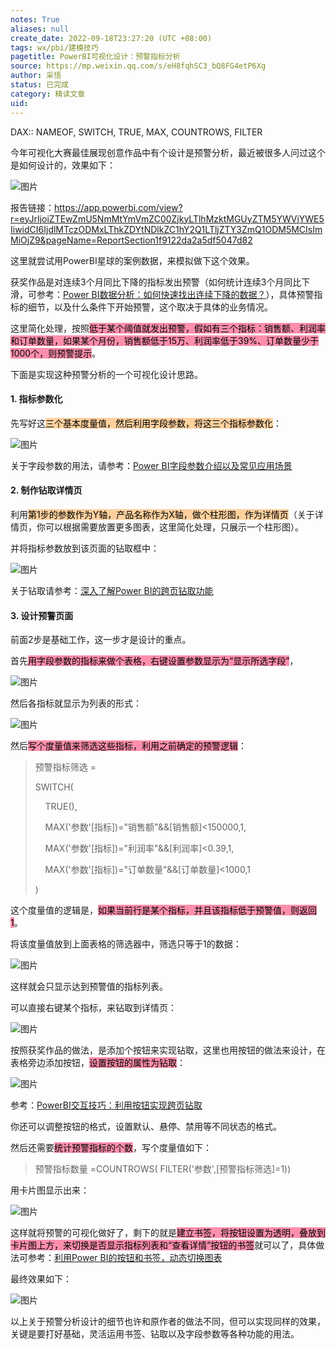 ```yaml
---
notes: True
aliases: null
create_date: 2022-09-18T23:27:20 (UTC +08:00)
tags: wx/pbi/建模技巧
pagetitle: PowerBI可视化设计：预警指标分析
source: https://mp.weixin.qq.com/s/eH8fqhSC3_bQ8FG4etP6Xg
author: 采悟
status: 已完成
category: 精读文章
uid: 
---
```


DAX:: NAMEOF, SWITCH, TRUE, MAX, COUNTROWS, FILTER

今年可视化大赛最佳展现创意作品中有个设计是预警分析，最近被很多人问过这个是如何设计的，效果如下：

![图片](https://mmbiz.qpic.cn/mmbiz_png/aHEbZtANQJNgksIPrqdy8yZFRncqBz9WCmFqqVozkwLTUppf8CleAYGHo0xSfRvc7Qphc0US3XrpnQx2K1OxiaA/640?wx_fmt=png&wxfrom=5&wx_lazy=1&wx_co=1)

报告链接：https://app.powerbi.com/view?r=eyJrIjoiZTEwZmU5NmMtYmVmZC00ZjkyLTlhMzktMGUyZTM5YWVjYWE5IiwidCI6IjdlMTczODMxLThkZDYtNDlkZC1hY2Q1LTljZTY3ZmQ1ODM5MCIsImMiOjZ9&pageName=ReportSection1f9122da2a5df5047d82

这里就尝试用PowerBI星球的案例数据，来模拟做下这个效果。

获奖作品是对连续3个月同比下降的指标发出预警（如何统计连续3个月同比下滑，可参考：[Power BI数据分析：如何快速找出连续下降的数据？](http://mp.weixin.qq.com/s?__biz=MzA4MzQwMjY4MA==&mid=2484076198&idx=1&sn=eea955681fca17208105e264274e795c&chksm=8e0c5471b97bdd67ddbc7337636087b4daac68539c64ee71e012f10238442fe6bf07366bd2f5&scene=21#wechat_redirect)），具体预警指标的细节，以及什么条件下开始预警，这个取决于具体的业务情况。

这里简化处理，按照<mark style="background: #FF5582A6;">低于某个阈值就发出预警，假如有三个指标：销售额、利润率和订单数量，如果某个月份，销售额低于15万、利润率低于39%、订单数量少于1000个，则预警提示</mark>。

下面是实现这种预警分析的一个可视化设计思路。

#### **1\. 指标参数化**

先写好这<mark style="background: #FFB86CA6;">三个基本度量值，然后利用字段参数，将这三个指标参数化</mark>：  

![图片](https://mmbiz.qpic.cn/mmbiz_png/aHEbZtANQJNCK6CTLFN4mPcEODgJtLmYNDWaVQcbDEN3icAiarjGgywWm2O1xYy0FUFx6Mqq1jbe9moctgzBOYCw/640?wx_fmt=png&wxfrom=5&wx_lazy=1&wx_co=1)

关于字段参数的用法，请参考：[Power BI字段参数介绍以及常见应用场景](http://mp.weixin.qq.com/s?__biz=MzA4MzQwMjY4MA==&mid=2484080273&idx=1&sn=b985ea8a53854f41a1ba75c0585cb3cd&chksm=8e13a446b9642d5085b1590f38ca7dd36c085269ae2d5d0fe75e09c57fc1ae270158d15d79db&scene=21#wechat_redirect)

#### **2\. 制作钻取详情页**

利用<mark style="background: #FFB86CA6;">第1步的参数作为Y轴，产品名称作为X轴，做个柱形图，作为详情页</mark>（关于详情页，你可以根据需要放置更多图表，这里简化处理，只展示一个柱形图）。

并将指标参数放到该页面的钻取框中：

![图片](https://mmbiz.qpic.cn/mmbiz_png/aHEbZtANQJNCK6CTLFN4mPcEODgJtLmYNXkQotLeGyI0icmrbyOVUUDo66ibT0Vh8ZcqQLBeRsj97eKfZSJ9Q8Yg/640?wx_fmt=png&wxfrom=5&wx_lazy=1&wx_co=1)

关于钻取请参考：[深入了解Power BI的跨页钻取功能](http://mp.weixin.qq.com/s?__biz=MzA4MzQwMjY4MA==&mid=2484069310&idx=1&sn=7097550bfc21942b1120b613a5acd2f1&chksm=8e0c4969b97bc07fc38f6f19716b9df7b6505d9ae57785a8152297b28dcf8c3bb832cc0da928&scene=21#wechat_redirect)  

  
#### **3\. 设计预警页面**

前面2步是基础工作，这一步才是设计的重点。  

首先<mark style="background: #FF5582A6;">用字段参数的指标来做个表格，右键设置参数显示为“显示所选字段”</mark>，

![图片](https://mmbiz.qpic.cn/mmbiz_png/aHEbZtANQJNCK6CTLFN4mPcEODgJtLmYvj40qkjkGGRaRc0CXVS4VEfo2tFFKYq5kswTsWRjI7Srw7Lughu5Bw/640?wx_fmt=png&wxfrom=5&wx_lazy=1&wx_co=1)

然后各指标就显示为列表的形式：  

![图片](https://mmbiz.qpic.cn/mmbiz_png/aHEbZtANQJNCK6CTLFN4mPcEODgJtLmYhoVbFXe7v6L3GibcQMwIjZ1vVvorXO8gsSxsbROCvZVSDwDzbnhyNQw/640?wx_fmt=png&wxfrom=5&wx_lazy=1&wx_co=1)

然后<mark style="background: #FF5582A6;">写个度量值来筛选这些指标，利用之前确定的预警逻辑</mark>：  

> 预警指标筛选 =
> 
> SWITCH(
> 
>     TRUE(),
> 
>     MAX('参数'\[指标\])="销售额"&&\[销售额\]<150000,1,
> 
>     MAX('参数'\[指标\])="利润率"&&\[利润率\]<0.39,1,
> 
>     MAX('参数'\[指标\])="订单数量"&&\[订单数量\]<1000,1
> 
> )

这个度量值的逻辑是，<mark style="background: #FF5582A6;">如果当前行是某个指标，并且该指标低于预警值，则返回1</mark>。  

将该度量值放到上面表格的筛选器中，筛选只等于1的数据：

![图片](https://mmbiz.qpic.cn/mmbiz_png/aHEbZtANQJNCK6CTLFN4mPcEODgJtLmYnCSoz4avMBwK9Hu0Rsup8HWIibhEK9kib6DKg7H6RqSn6oNzFQ2NP5jA/640?wx_fmt=png&wxfrom=5&wx_lazy=1&wx_co=1)

这样就会只显示达到预警值的指标列表。

可以直接右键某个指标，来钻取到详情页：  

![图片](https://mmbiz.qpic.cn/mmbiz_png/aHEbZtANQJNCK6CTLFN4mPcEODgJtLmYYicTmuwl0XPuVtibxNqLyUFdJMSKCUMfRF9uG1lTVePsy5yYHnrlCstw/640?wx_fmt=png&wxfrom=5&wx_lazy=1&wx_co=1)

按照获奖作品的做法，是添加个按钮来实现钻取，这里也用按钮的做法来设计，在表格旁边添加按钮，<mark style="background: #FF5582A6;">设置按钮的属性为钻取</mark>：  

![图片](https://mmbiz.qpic.cn/mmbiz_png/aHEbZtANQJNCK6CTLFN4mPcEODgJtLmYfZ3VuSibgGTqicfSN1keBBRTVKBuQnM3qk5xXDAdJ49w56RxA9XQZrNA/640?wx_fmt=png&wxfrom=5&wx_lazy=1&wx_co=1)

参考：[PowerBI交互技巧：利用按钮实现跨页钻取](http://mp.weixin.qq.com/s?__biz=MzA4MzQwMjY4MA==&mid=2484073883&idx=1&sn=0ff2967115951c9c3c440bbd6a205071&chksm=8e0c5f4cb97bd65adf01f33bcc3a8b58063cb48227702ce2d43b2df05cffda7787d97ac74a80&scene=21#wechat_redirect)

你还可以调整按钮的格式，设置默认、悬停、禁用等不同状态的格式。

然后还需要<mark style="background: #FF5582A6;">统计预警指标的个数</mark>，写个度量值如下：

> 预警指标数量 =COUNTROWS( FILTER('参数',\[预警指标筛选\]=1))

用卡片图显示出来：  

![图片](https://mmbiz.qpic.cn/mmbiz_png/aHEbZtANQJNgksIPrqdy8yZFRncqBz9WQiculXKNrmUXZ4xFzUZHSianOKYV2sJaKSePCTjpUzeciagBYQ6oMkOuQ/640?wx_fmt=png&wxfrom=5&wx_lazy=1&wx_co=1)

这样就将预警的可视化做好了，剩下的就是<mark style="background: #FF5582A6;">建立书签，将按钮设置为透明，叠放到卡片图上方，来切换是否显示指标列表和“查看详情”按钮的书签</mark>就可以了，具体做法可参考：[利用Power BI的按钮和书签，动态切换图表](http://mp.weixin.qq.com/s?__biz=MzA4MzQwMjY4MA==&mid=2484068244&idx=1&sn=4395dc8163cded6a268dd65c3583157a&chksm=8e0c7543b97bfc5551a6626667fccb71b36b303777be57cb0339f3138d2761c43b707a01c073&scene=21#wechat_redirect)

最终效果如下：

![图片](https://mmbiz.qpic.cn/mmbiz_gif/aHEbZtANQJNgksIPrqdy8yZFRncqBz9WVe2oROibRwCnHYGd0gz09ggU7tfejFIE2TVelqZl4mzrd9uWsSMGNEw/640?wx_fmt=gif&wxfrom=5&wx_lazy=1)

以上关于预警分析设计的细节也许和原作者的做法不同，但可以实现同样的效果，关键是要打好基础，灵活运用书签、钻取以及字段参数等各种功能的用法。
